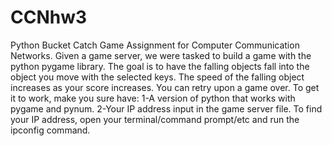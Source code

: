 # CCNhw3
Python Bucket Catch Game
Assignment for Computer Communication Networks. Given a game server, we were tasked to build a game with the python pygame library.
The goal is to have the falling objects fall into the object you move with the selected keys. The speed of the falling object increases as your score increases. You can retry upon a game over. To get it to work, make you sure have:
1-A version of python that works with pygame and pynum.
2-Your IP address input in the game server file. To find your IP address, open your terminal/command prompt/etc and run the ipconfig command.
